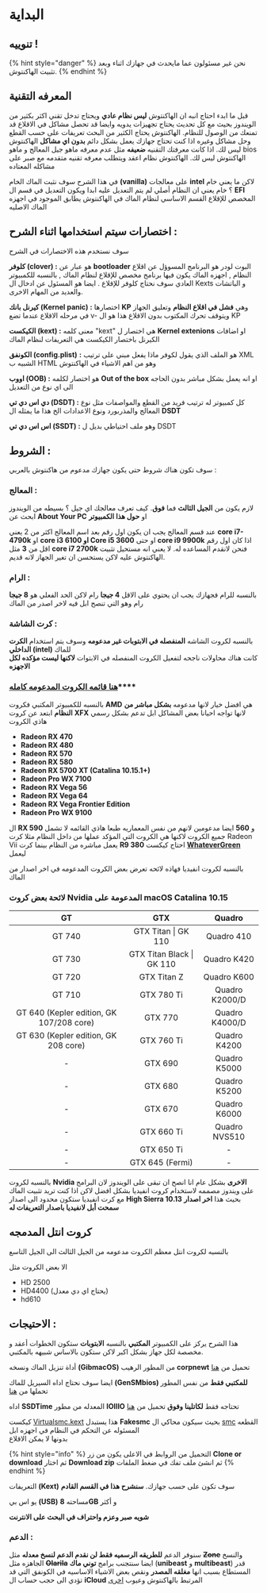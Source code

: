 # البداية

## تنوييه !

{% hint style="danger" %}
نحن غير مسئولون عما مايحدث في جهازك اثناء وبعد تثبيت الهاكنتوش.
{% endhint %}

## المعرفه التقنية

قبل ما ابدء احتاج انبه ان الهاكنتوش **ليس نظام عادي** ويحتاج تدخل تقني اكثر بكثير من الويندوز بحيث مع كل تحديث يحتاج تجهيزات يدويه وايضا قد تحصل مشاكل في الاقلاع قد تمنعك من الوصول للنظام. الهاكنتوش يحتاج الكثير من البحث تعريفات على حسب القطع وحل مشاكل وغيره اذا كنت تحتاج جهازك يعمل بشكل دائم **بدون اي مشاكل** الهاكنتوش ليس لك. اذا كانت معرفتك التقنيه **ضعيفه** مثل عدم معرفه ماهو جيل المعالج و ماهو bios الهاكنتوش ليس لك. الهاكنتوش نظام اعقد ويتطلب معرفه تقنيه متقدمه مع صبر على مشاكله المعتاده

في هذا الشرح سوف نثبت الماك الخام **\(vanilla\)** على معالجات **intel** لاكن ما يعني خام ؟ خام يعني ان النظام أصلي لم يتم التعديل عليه ابدا ويكون التعديل في قسم ال **EFI** المخصص للإقلاع القسم الاساسي لنظام الماك في الهاكنتوش يطابق الموجود في اجهزه الماك الاصليه

## اختصارات سيتم استخدامها اثناء الشرح :

سوف نستخدم هذه الاختصارات في الشرح

**كلوفر \(clover\) :** هو عبار عن **bootloader** البوت لودر هو البرنامج المسوؤل عن اقلاع النظام , اجهزه الماك يكون فيها برنامج مخصص  للإقلاع لنظام الماك , بالنسبه للكمبيوتر العادي سوف نحتاج كلوفر للإقلاع . ايضا هو المسئول عن ادخال ال Kexts و الباتشات والعديد من المهام الاخرى.

**كيرنل بانك \(Kernel panic\) :** اختصارها **KP** وهي **فشل في اقلاع النظام** وتعليق الجهاز في مرحله الاقلاع عندما تضع v- ويتوقف تحرك المكتوب بدون الاقلاع هذا هو ال KP

**الكيكست \(kext\) :** معنى كلمه "kext" هي اختصار ل **Kernel extenions** او اضافات الكيرنل باختصار الكيكست هي التعريفات لنظام الماك

**الكونفق \(config.plist\)** **:** هو الملف الذي يقول لكوفر ماذا يفعل مبني على ترتيب XML الشبيه ب HTML وهو من اهم الاشياء في الهاكنتوش

**اووب \(OOB\) :** هو اختصار لكلمه **Out of the box** او انه يعمل بشكل مباشر بدون الحاجه الى اي نوع من التعديل

**دي اس دي تي \(DSDT\) :** كل كمبيوتر له ترتيب فريد من القطع والمواصفات مثل نوع المعالج والمذربورد ونوع الاعدادات الخ هذا ما يمثله ال **DSDT**

**اس اس دي تي \(SSDT\) :** وهو ملف احتياطي بديل ل DSDT

## الشروط :

سوف تكون هناك شروط حتى يكون جهازك مدعوم من هاكنتوش بالعربي :

### المعالج :

لازم يكون من **الجيل الثالث** فما **فوق**. كيف تعرف معالجك اي جيل ؟ بسيطه من الويندوز ابحث عن **About Your PC** او **حول هذا الكمبيوتر**

عند قسم المعالج يجب ان يكون اول رقم بعد اسم المعالج اكثر من 2 يعني **core i7-4790k** او **core i3 6100 او Core i5 3600** او حتى **core i9 9900k** اذا كان اول رقم اقل من **3** مثل **core i7 2700k** فنحن لانقدم المساعده له. لا يعني انه مستحيل تثبيت الهاكنتوش عليه لاكن يستحسن ان تغير الجهاز لانه قديم.

### الرام :

بالنسبه للرام فجهازك يجب ان يحتوي على الاقل **4 جيجا** رام لاكن الحد الفعلي هو **8 جيجا** رام وهو التي تنصح ابل فيه لاخر اصدر من الماك

### كرت الشاشة :

بالنسبه لكروت الشاشه **المنفصله في الابتوبات غير مدعومه** وسوف يتم استخدام **الكرت الداخلي \(intel\)** للماك  
كانت هناك محاولات ناجحه لتفعيل الكروت المنفصله في الابتوات **لاكنها ليست مؤكده لكل الاجهزه**

### [**هنا قائمه الكروت المدعومه كامله**](http://هاكنتوش.com/threads/%D9%82%D8%A7%D8%A6%D9%85%D9%87-%D8%A7%D9%84%D9%83%D8%B1%D9%88%D8%AA-%D8%A7%D9%84%D9%85%D8%AF%D8%B9%D9%88%D9%85%D9%87-%D9%81%D9%8A-%D9%83%D8%A7%D8%AA%D9%84%D9%8A%D9%86%D8%A7.2/#post-4)\*\*\*\*

بالنسبه للكمبيوتر المكتبي فكروت **AMD** هي افضل خيار لانها مدعومه **بشكل مباشر من النظام** ابتعد عن كروت **XFX** لانها تواجه احيانا بعض المشاكل ابل تدعم بشكل رسمي هاذي الكروت

* **Radeon RX 470**
* **Radeon RX 480**
* **Radeon RX 570**
* **Radeon RX 580**
* **Radeon RX 5700 XT \(Catalina 10.15.1+\)**
* **Radeon Pro WX 7100**
* **Radeon RX Vega 56**
* **Radeon RX Vega 64**
* **Radeon RX Vega Frontier Edition**
* **Radeon Pro WX 9100**

ال **RX 590** و **560** ايضا مدعومين لانهم من نفس المعماريه طبعا هاذي القائمه لا تشمل جميع الكروت لاكنها هي الكروت التي المؤكد عملها من داخل النظام مثلا كرت Radeon Vii يعمل مباشره من النظام بينما كرت **R9 380** احتاج كيكست [**WhateverGreen**](https://github.com/acidanthera/WhateverGreen) ليعمل

بالنسبه لكروت انفيديا فهاذه لائحه تعرض بعض الكروت المدعومه في اخر اصدار من الماك

### لائحة بعض كروت Nvidia المدعومة على macOS Catalina 10.15

| **GT** | **GTX** | **Quadro** |
| :---: | :---: | :---: |
| GT 740 | GTX Titan \| GK 110 | Quadro 410 |
| GT 730 | GTX Titan Black \| GK 110 | Quadro K420 |
| GT 720 | GTX Titan Z | Quadro K600 |
| GT 710 | GTX 780 Ti | Quadro K2000/D |
| GT 640 \(Kepler edition, GK 107/208 core\) | GTX 770 | Quadro K4000/D |
| GT 630 \(Kepler edition, GK 208 core\) | GTX 760 Ti | Quadro K4200 |
| - | GTX 690 | Quadro K5000 |
| - | GTX 680 | Quadro K5200 |
| - | GTX 670 | Quadro K6000 |
| - | GTX 660 Ti | Quadro NVS510 |
| - | GTX 650 Ti | - |
| - | GTX 645 \(Fermi\) | - |

بالنسبه لكروت **Nvidia الاخرى** بشكل عام انا انصح ان تبقى على الويندوز لان البرامج على ويندوز مصممه لاستخدام كروت انفيديا بشكل افضل لاكن اذا كنت تريد تثبيت الماك مع كرت انفيديا ستكون محدود الى اصدار **High Sierra 10.13** بحيث هذا **اخر اصدار سمحت أبل لانفيديا باصدار التعريفات له** 

## كروت انتل المدمجه

بالنسبه لكروت انتل معظم الكروت مدعومه من الجيل الثالث الى الجيل التاسع 

الا بعض الكروت مثل

* HD 2500
* HD4400 \(يحتاج اي دي معدل\)
* hd610

## الاحتيجات :

هذا الشرح يركز على الكمبيوتر **المكتبي** بالنسبه **الابتوبات** ستكون الخطوات أعقد و مخصصة لكل جهاز بشكل اكبر لاكن ستكون بالاساس شبيهه بالمكتبي.

أداة تنزيل الماك ونسخه **\(GibmacOS\)** من المطور الرهيب **corpnewt** تحميل من [هنا](https://github.com/corpnewt/gibMacOS)

ايضا سوف نحتاج اداه السيريل للماك **\(GenSMbios\) للمكتبي فقط** من نفس المطور تحملها من [هنا ](https://github.com/corpnewt/GenSMBIOS)

اداه **SSDTime** المعدله من مطور **IOIIIO** تحتاجه فقط **لكاتلينا وفوق** تحميل من [هنا](https://github.com/IOIIIO/SSDTTime)

كيكست [Virtualsmc.kext](https://github.com/acidanthera/VirtualSMC/releases) هذا يستبدل **Fakesmc** بحيث سيكون محاكي ال [smc](https://en.wikipedia.org/wiki/System_Management_Controller) القطعه المسئوله عن التحكم في النظام في اجهزه ابل  
بدونها لا يمكن الاقلاع

{% hint style="info" %}
التحميل من الروابط في الاعلى يكون من زر **Clone or download** ثم اختار **Download zip** ثم انشئ ملف تفك في ضغط الملفات
{% endhint %}

التعريفات **\(Kext\)** سوف تكون على حسب جهازك. **سنشرح هذا في القسم القادم**

يو اس بي **\(USB\)** مساحته **8GB** و أكثر

**شويه صبر وعزم واحتراف في البحث على الانترنت**

### الدعم :

سنوفر الدعم **للطريقه الرسميه فقط لن نقدم الدعم لنسخ معدله** مثل ~~**Zone**~~ والنسخ الجاهزه مثل ~~**Olarila**~~ ايضا سنتجنب برامج **توني ماك** \(**unibeast** و **multibeast**\) قدر المستطاع بسبب انها **مغلقه المصدر** ونقص بعض الاشياء الاساسيه في الكونفق التي قد تؤدي الى حجب حساب ال **iCloud** المرتبط بالهاكنتوش وعيوب [اخرى](https://github.com/khronokernel/Tonymcx86-stance)

